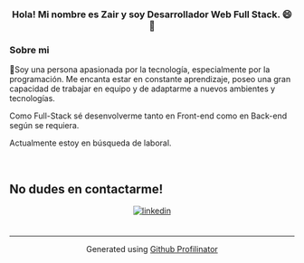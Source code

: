 ### <div align="center">Hola! Mi nombre es Zair y soy Desarrollador Web Full Stack. 😄 🚀</div>  
  



### Sobre mi  
🔭Soy una persona apasionada por la tecnología, especialmente por la programación. Me encanta estar en constante aprendizaje, poseo una gran capacidad de trabajar en equipo y de adaptarme a nuevos ambientes y tecnologías.

Como Full-Stack sé desenvolverme tanto en Front-end como en Back-end según se requiera.    

Actualmente estoy en búsqueda de laboral. 

<br/>  


## No dudes en contactarme! 
<div align="center">

<a href="https://linkedin.com/in/zair-dinahet-993507224/" target="_blank">
<img src=https://img.shields.io/badge/linkedin-%231E77B5.svg?&style=for-the-badge&logo=linkedin&logoColor=white alt=linkedin style="margin-bottom: 5px;" />
</a>  
</div>  

<br />

----
<div align="center">Generated using <a href="https://profilinator.rishav.dev/" target="_blank">Github Profilinator</a></div>
